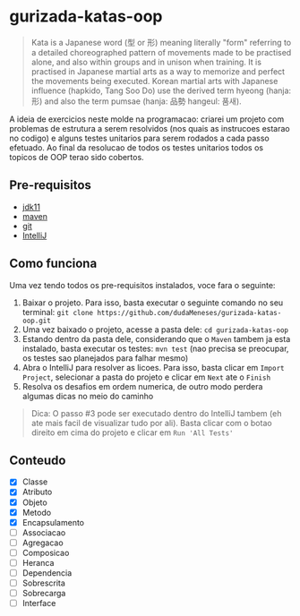 # gurizada-katas-oop

> Kata is a Japanese word (型 or 形) meaning literally "form" referring to a detailed choreographed 
> pattern of movements made to be practised alone, and also within groups and in unison when training. 
> It is practised in Japanese martial arts as a way to memorize and perfect the movements being executed. 
> Korean martial arts with Japanese influence (hapkido, Tang Soo Do) use the derived term hyeong (hanja: 形) 
> and also the term pumsae (hanja: 品勢 hangeul: 품새).

<p>A ideia de exercicios neste molde na programacao: criarei um projeto com problemas de estrutura a serem resolvidos (nos quais as instrucoes estarao no codigo) e alguns testes unitarios para serem rodados a cada passo efetuado. Ao final da resolucao de todos os testes unitarios todos os topicos de OOP terao sido cobertos.</p>

## Pre-requisitos
- [jdk11](https://www.oracle.com/technetwork/java/javase/downloads/jdk11-downloads-5066655.html)
- [maven](https://maven.apache.org/download.cgi)
- [git](https://git-scm.com/book/en/v2/Getting-Started-Installing-Git)
- [IntelliJ](https://www.jetbrains.com/idea/download/#section=windows)

## Como funciona
Uma vez tendo todos os pre-requisitos instalados, voce fara o seguinte:
1. Baixar o projeto. Para isso, basta executar o seguinte comando no seu terminal: `git clone https://github.com/dudaMeneses/gurizada-katas-oop.git`
2. Uma vez baixado o projeto, acesse a pasta dele: `cd gurizada-katas-oop`
3. Estando dentro da pasta dele, considerando que o `Maven` tambem ja esta instalado, basta executar os testes: `mvn test` (nao precisa se preocupar, os testes sao planejados para falhar mesmo)
4. Abra o IntelliJ para resolver as licoes. Para isso, basta clicar em `Import Project`, selecionar a pasta do projeto e clicar em `Next` ate o `Finish`
5. Resolva os desafios em ordem numerica, de outro modo perdera algumas dicas no meio do caminho
> Dica: O passo #3 pode ser executado dentro do IntelliJ tambem (eh ate mais facil de visualizar tudo por ali). Basta clicar com o botao direito em cima do projeto e clicar em `Run 'All Tests'`

## Conteudo
- [x] Classe
- [x] Atributo
- [x] Objeto
- [x] Metodo
- [x] Encapsulamento
- [ ] Associacao
- [ ] Agregacao
- [ ] Composicao
- [ ] Heranca
- [ ] Dependencia
- [ ] Sobrescrita
- [ ] Sobrecarga
- [ ] Interface